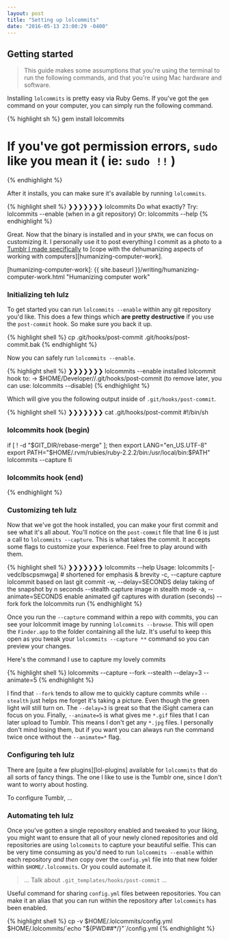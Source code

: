 ```yaml
---
layout: post
title: "Setting up lolcommits"
date: "2016-05-13 23:00:29 -0400"
---
```


## Getting started

> This guide makes some assumptions that you're using the terminal to run the
> following commands, and that you're using Mac hardware and software.

Installing `lolcommits` is pretty easy via Ruby Gems. If you've got the `gem`
command on your computer, you can simply run the following command.

{% highlight sh %}
gem install lolcommits
# If you've got permission errors, `sudo` like you mean it ( ie: `sudo !!` )
{% endhighlight %}

After it installs, you can make sure it's available by running `lolcommits`.

{% highlight shell %}
❯❯❯❯❯❯❯ lolcommits
Do what exactly?
Try: lolcommits --enable   (when in a git repository)
Or:  lolcommits --help
{% endhighlight %}

Great. Now that the binary is installed and in your `$PATH`, we can focus on
customizing it. I personally use it to post everything I commit as a photo to a
[Tumblr I made specifically][roger-is-working] to [cope with the dehumanizing
aspects of working with computers][humanizing-computer-work].

[roger-is-working]: http://rogerisworking.tumblr.com/ "Roger Is Working"
[humanizing-computer-work]: {{ site.baseurl }}/writing/humanizing-computer-work.html "Humanizing computer work"

### Initializing teh lulz

To get started you can run `lolcommits --enable` within any git repository you'd
like. This does a few things which __are pretty destructive__ if you use the
`post-commit` hook. So make sure you back it up.

{% highlight shell %}
cp .git/hooks/post-commit .git/hooks/post-commit.bak
{% endhighlight %}

Now you can safely run `lolcommits --enable`.

{% highlight shell %}
❯❯❯❯❯❯❯ lolcommits --enable
installed lolcommit hook to:
  -> $HOME/Developer/<REPO>/.git/hooks/post-commit
(to remove later, you can use: lolcommits --disable)
{% endhighlight %}

Which will give you the following output inside of `.git/hooks/post-commit`.

{% highlight shell %}
❯❯❯❯❯❯❯ cat .git/hooks/post-commit
#!/bin/sh
### lolcommits hook (begin) ###
if [ ! -d "$GIT_DIR/rebase-merge" ]; then
export LANG="en_US.UTF-8"
export PATH="$HOME/.rvm/rubies/ruby-2.2.2/bin:/usr/local/bin:$PATH"
lolcommits --capture
fi
###  lolcommits hook (end)  ###
{% endhighlight %}

### Customizing teh lulz

Now that we've got the hook installed, you can make your first commit and see
what it's all about. You'll notice on the `post-commit` file that line 6 is just
a call to `lolcommits --capture`. This is what takes the commit. It accepts some
flags to customize your experience. Feel free to play around with them.

{% highlight shell %}
❯❯❯❯❯❯❯ lolcommits --help
Usage: lolcommits [-vedclbscpsmwga]
    # shortened for emphasis & brevity
    -c, --capture                    capture lolcommit based on last git commit
    -w, --delay=SECONDS              delay taking of the snapshot by n seconds
        --stealth                    capture image in stealth mode
    -a, --animate=SECONDS            enable animated gif captures with duration (seconds)
        --fork                       fork the lolcommits run
{% endhighlight %}

Once you run the `--capture` command within a repo with commits, you can see
your lolcommit image by running `lolcommits --browse`. This will open the
`Finder.app` to the folder containing all the lulz. It's useful to keep this
open as you tweak your `lolcommits --capture **` command so you can preview your
changes.

Here's the command I use to capture my lovely commits

{% highlight shell %}
lolcommits --capture --fork --stealth --delay=3 --animate=5
{% endhighlight %}

I find that `--fork` tends to allow me to quickly capture commits while
`--stealth` just helps me forget it's taking a picture. Even though the green
light will still turn on. The `--delay=3` is great so that the iSight camera can
focus on you. Finally, `--animate=5` is what gives me `*.gif` files that I can
later upload to Tumblr. This means I don't get any `*.jpg` files. I personally
don't mind losing them, but if you want you can always run the command twice
once without the `--animate=*` flag.

### Configuring teh lulz

There are [quite a few plugins][lol-plugins] available for `lolcommits` that do
all sorts of fancy things. The one I like to use is the Tumblr one, since I
don't want to worry about hosting.

To configure Tumblr, ...

### Automating teh lulz

Once you've gotten a single repository enabled and tweaked to your liking, you
might want to ensure that all of your newly cloned repositories and old
repositories are using `lolcommits` to capture your beautiful selfie. This can
be very time consuming as you'd need to run `lolcommits --enable` within each
repository _and then_ copy over the `config.yml` file into that new folder
within `$HOME/.lolcommits`. Or you could automate it.

> ... Talk about `.git_templates/hooks/post-commit` ...

Useful command for sharing `config.yml` files between repositories. You can make
it an alias that you can run within the repository after `lolcommits` has been
enabled.

{% highlight shell %}
cp -v $HOME/.lolcommits/config.yml $HOME/.lolcommits/`echo "${PWD##*/}"`/config.yml
{% endhighlight %}
